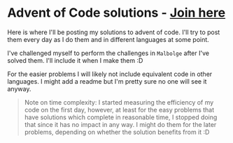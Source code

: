 # Advent of Code solutions - [Join here](https://adventofcode.com/)

Here is where I'll be posting my solutions to advent of code.
I'll try to post them every day as I do them and in different languages at some point.

I've challenged myself to perform the challenges in `Malbolge` after I've solved them.
I'll include it when I make them :D

For the easier problems I will likely not include equivalent code in other languages.
I might add a readme but I'm pretty sure no one will see it anyway.

> Note on time complexity: I started measuring the efficiency of my code on the first day, however, at least for the easy problems that have solutions which complete in reasonable time, I stopped doing that since it has no impact in any way. I might do them for the later problems, depending on whether the solution benefits from it :D